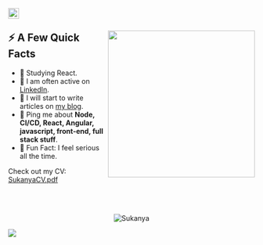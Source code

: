 <a href="https://www.linkedin.com/in/isukanyadutta">
  <img align="left" alt="Sukanya Dutta LinkedIn" width="22px" src="https://res.cloudinary.com/dhylingfj/image/upload/v1674543961/Sukanya%27s/linkedinn_aqoqhs.svg" />
</a>

</br>

<div>
  
  <img width="300px" align="right" src="https://user-images.githubusercontent.com/49310523/214232283-c6302afe-2975-49c5-9b0b-54422f4b2fbc.jpg" />
  <h2>⚡️ A Few Quick Facts</h2>
  <ul>
    <li>🧐 Studying React.</li>
    <li>📝 I am often active on <a href="https://www.linkedin.com/in/isukanyadutta">LinkedIn</a>.</li>
    <li>📝 I will start to write articles on <a href="https://sukanyadutta3096.blogspot.com">my blog</a>.</li>
    <li>💬 Ping me about <strong>Node, CI/CD, React, Angular, javascript, front-end, full stack stuff</strong>.</li>
    <li>🎉 Fun Fact: I feel serious all the time.</li>
  </ul>
</div>

   Check out my CV: [SukanyaCV.pdf](https://github.com/Sukanya3096/Sukanya3096/files/10488285/SukanyaCV.pdf)

</br>
</br>

<p align="center"> <img src="https://github-readme-stats-sigma-five.vercel.app/api?username=sukanya3096&show_icons=true&theme=great-gatsby" alt="Sukanya" />

 
  ![](https://komarev.com/ghpvc/?username=Sukanya3096&color=green)


